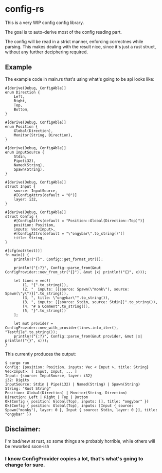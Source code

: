 # config-rs

This is a very WIP config config library.

The goal is to auto-derive most of the config reading part.

The config will be read in a strict manner, enforcing correctnes while parsing.
This makes dealing with the result nice, since it's just a rust struct, without
any further deciphering required.

## Example

The example code in main.rs  that's using what's going to be api looks like:

```
#[derive(Debug, ConfigAble)]
enum Direction {
    Left,
    Right,
    Top,
    Bottom,
}

#[derive(Debug, ConfigAble)]
enum Position {
    Global(Direction),
    Monitor(String, Direction),
}

#[derive(Debug, ConfigAble)]
enum InputSource {
    Stdin,
    Pipe(i32),
    Named(String),
    Spawn(String),
}

#[derive(Debug, ConfigAble)]
struct Input {
    source: InputSource,
    #[ConfigAttrs(default = "0")]
    layer: i32,
}

#[derive(Debug, ConfigAble)]
struct Config {
    #[ConfigAttrs(default = "Position::Global(Direction::Top)")]
    position: Position,
    inputs: Vec<Input>,
    #[ConfigAttrs(default = "\"ongybar\".to_string()")]
    title: String,
}

#[cfg(not(test))]
fn main() {
    println!("{}", Config::get_format_str());

    println!("{:?}", Config::parse_from(&mut ConfigProvider::new_from_str("{}"), &mut |x| println!("{}", x)));

    let lines = vec![
        (1, "{".to_string()),
        (2, "  inputs: [{source: Spawn(\"monk\"), source: Spawn(\"y\")}]".to_string()),
        (3, ", title: \"ongybar\"".to_string()),
        (3, ", inputs: [{source: Stdin, source: Stdin}]".to_string()),
        (4, "# a Comment".to_string()),
        (5, "}".to_string())
    ];

    let mut provider = ConfigProvider::new_with_provider(lines.into_iter(), "Testfile".to_string());
    println!("{:?}", Config::parse_from(&mut provider, &mut |x| println!("{}", x)));
}
```
This currently produces the output:
```
$ cargo run
Config: {position: Position, inputs: Vec < Input >, title: String}
Vec<Input>: [ Input, Input, ... ]
Input: {source: InputSource, layer: i32}
i32: Digits
InputSource: Stdin | Pipe(i32) | Named(String) | Spawn(String)
String: "Rust String"
Position: Global(Direction) | Monitor(String, Direction)
Direction: Left | Right | Top | Bottom
Ok(Config { position: Global(Top), inputs: [], title: "ongybar" })
Ok(Config { position: Global(Top), inputs: [Input { source: Spawn("monky"), layer: 0 }, Input { source: Stdin, layer: 0 }], title: "ongybar" })
```

## Disclaimer:
I'm bad/new at rust, so some things are probably horrible, while others will be
reworked soon-ish


### I know ConfigProvider copies a lot, that's what's going to change for sure.

